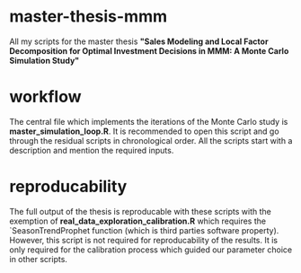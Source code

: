 # master-thesis-mmm
All my scripts for the master thesis **"Sales Modeling and Local Factor Decomposition for Optimal Investment Decisions in MMM: A Monte Carlo Simulation Study"**

# workflow
The central file which implements the iterations of the Monte Carlo study is **master_simulation_loop.R**. It is recommended to open this script and go through the residual scripts in chronological order. All the scripts start with a description and mention the required inputs.

# reproducability
The full output of the thesis is reproducable with these scripts with the exemption of **real_data_exploration_calibration.R** which requires the `SeasonTrendProphet function (which is third parties software property). However, this script is not required for reproducability of the results. It is only required for the calibration process which guided our parameter choice in other scripts.
